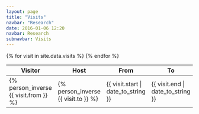 ```yaml
---
layout: page
title: "Visits"
navbar: "Research"
date: 2016-01-06 12:20
navbar: Research
subnavbar: Visits
---
```


<div class="table-responsive">
  <table id="visits-db" class="table table-striped">
    <thead class="thead-default">
      <tr>
        <th class="col-visitor">Visitor</th>
        <th class="col-host">Host</th>
        <th class="col-start">From</th>
        <th class="col-end">To</th>
      </tr>
    </thead>
    <tbody>
      {% for visit in site.data.visits %}
        <tr>
          <td class="col-visitor">{% person_inverse {{ visit.from }} %}</td>
          <td class="col-host">{% person_inverse {{ visit.to }} %}</td>
          <td class="col-start">
            <time datetime="{{ visit.start | date_to_rfc822 }}">{{ visit.start | date_to_string }}</time>
          </td>
          <td class="col-end">
            <time datetime="{{ visit.end | date_to_rfc822 }}">{{ visit.end | date_to_string }}</time>
          </td>
        </tr>
      {% endfor %}
    </tbody>
  </table>
</div>
